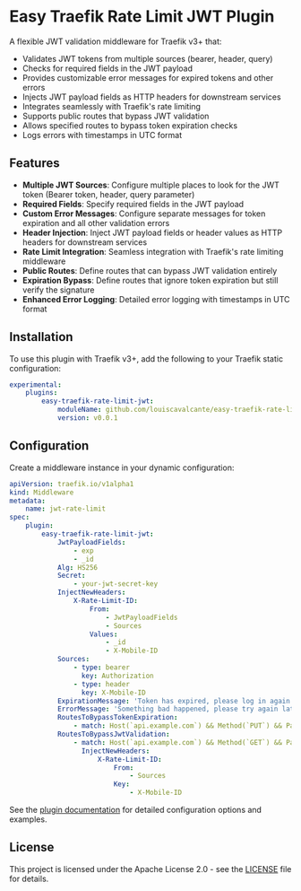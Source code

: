 # Easy Traefik Rate Limit JWT Plugin

A flexible JWT validation middleware for Traefik v3+ that:

-   Validates JWT tokens from multiple sources (bearer, header, query)
-   Checks for required fields in the JWT payload
-   Provides customizable error messages for expired tokens and other errors
-   Injects JWT payload fields as HTTP headers for downstream services
-   Integrates seamlessly with Traefik's rate limiting
-   Supports public routes that bypass JWT validation
-   Allows specified routes to bypass token expiration checks
-   Logs errors with timestamps in UTC format

## Features

-   **Multiple JWT Sources**: Configure multiple places to look for the JWT token (Bearer token, header, query parameter)
-   **Required Fields**: Specify required fields in the JWT payload
-   **Custom Error Messages**: Configure separate messages for token expiration and all other validation errors
-   **Header Injection**: Inject JWT payload fields or header values as HTTP headers for downstream services
-   **Rate Limit Integration**: Seamless integration with Traefik's rate limiting middleware
-   **Public Routes**: Define routes that can bypass JWT validation entirely
-   **Expiration Bypass**: Define routes that ignore token expiration but still verify the signature
-   **Enhanced Error Logging**: Detailed error logging with timestamps in UTC format

## Installation

To use this plugin with Traefik v3+, add the following to your Traefik static configuration:

```yaml
experimental:
    plugins:
        easy-traefik-rate-limit-jwt:
            moduleName: github.com/louiscavalcante/easy-traefik-rate-limit-jwt
            version: v0.0.1
```

## Configuration

Create a middleware instance in your dynamic configuration:

```yaml
apiVersion: traefik.io/v1alpha1
kind: Middleware
metadata:
    name: jwt-rate-limit
spec:
    plugin:
        easy-traefik-rate-limit-jwt:
            JwtPayloadFields:
                - exp
                - _id
            Alg: HS256
            Secret:
                - your-jwt-secret-key
            InjectNewHeaders:
                X-Rate-Limit-ID:
                    From:
                        - JwtPayloadFields
                        - Sources
                    Values:
                        - _id
                        - X-Mobile-ID
            Sources:
                - type: bearer
                  key: Authorization
                - type: header
                  key: X-Mobile-ID
            ExpirationMessage: 'Token has expired, please log in again'
            ErrorMessage: 'Something bad happened, please try again later'
            RoutesToBypassTokenExpiration:
                - match: Host(`api.example.com`) && Method(`PUT`) && PathPrefix(`/bypass`)
            RoutesToBypassJwtValidation:
                - match: Host(`api.example.com`) && Method(`GET`) && PathPrefix(`/public`)
                  InjectNewHeaders:
                      X-Rate-Limit-ID:
                          From:
                              - Sources
                          Key:
                              - X-Mobile-ID
```

See the [plugin documentation](./plugin-docs.md) for detailed configuration options and examples.

## License

This project is licensed under the Apache License 2.0 - see the [LICENSE](./LICENSE) file for details.
